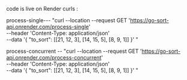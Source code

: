 
code is live on Render
curls :

process-single---
"curl --location --request GET 'https://go-sort-api.onrender.com/process-single' \
--header 'Content-Type: application/json' \
--data '{
  "to_sort": [[21, 12, 3], [14, 15, 5], [8, 9, 1]]
}'
"

process-concurrent --
"curl --location --request GET 'https://go-sort-api.onrender.com/process-concurrent' \
--header 'Content-Type: application/json' \
--data '{
  "to_sort": [[21, 12, 3], [14, 15, 5], [8, 9, 1]]
}' "
